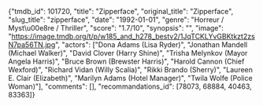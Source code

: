 {"tmdb_id": 101720, "title": "Zipperface", "original_title": "Zipperface", "slug_title": "zipperface", "date": "1992-01-01", "genre": "Horreur / Myst\u00e8re / Thriller", "score": "1.7/10", "synopsis": "", "image": "https://image.tmdb.org/t/p/w185_and_h278_bestv2/1JqTCKLYvGBKtkzt2zsN7pa56TN.jpg", "actors": ["Dona Adams (Lisa Ryder)", "Jonathan Mandell (Michael Walker)", "David Clover (Harry Shine)", "Trisha Melynkov (Mayor Angela Harris)", "Bruce Brown (Brewster Harris)", "Harold Cannon (Chief Wexford)", "Richard Vidan (Willy Scalia)", "Rikki Brando (Sherry)", "Laureen E. Clair (Elizabeth)", "Marilyn Adams (Hotel Manager)", "Twila Wolfe (Police Woman)"], "comments": [], "recommandations_id": [78073, 68884, 40463, 83363]}